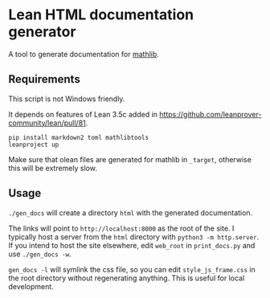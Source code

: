 # Lean HTML documentation generator

A tool to generate documentation for [mathlib](https://github.com/leanprover-community/mathlib/).

## Requirements

This script is not Windows friendly.

It depends on features of Lean 3.5c added in
<https://github.com/leanprover-community/lean/pull/81>.

```
pip install markdown2 toml mathlibtools
leanproject up
```

Make sure that olean files are generated for mathlib in `_target`, otherwise this will be extremely slow.

## Usage

`./gen_docs` will create a directory `html` with the generated documentation.

The links will point to `http://localhost:8000` as the root of the site.
I typically host a server from the `html` directory with `python3 -m http.server`.
If you intend to host the site elsewhere, edit `web_root` in `print_docs.py` and use `./gen_docs -w`.

`gen_docs -l` will symlink the css file, so you can edit `style_js_frame.css` in the root directory
without regenerating anything. This is useful for local development.